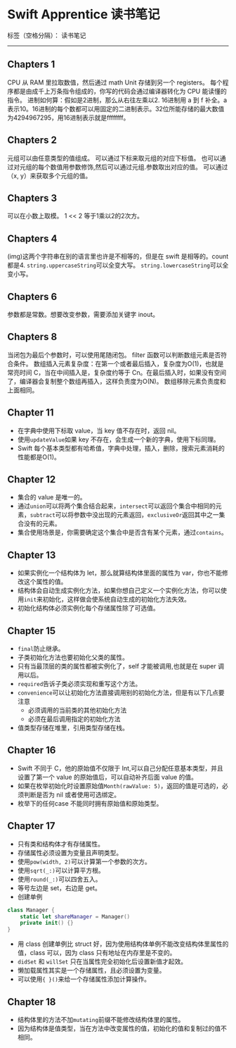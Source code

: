 ﻿# Swift Apprentice 读书笔记

标签（空格分隔）： 读书笔记

---


## Chapters 1
CPU 从 RAM 里拉取数值，然后通过 math Unit 存储到另一个 registers。
每个程序都是由成千上万条指令组成的，你写的代码会通过编译器转化为 CPU 能读懂的指令。
进制如何算：假如是2进制，那么从右往左乘以2.
16进制用 a 到 f 补全。a 表示10。16进制的每个数都可以用固定的二进制表示。32位所能存储的最大数值为4294967295，用16进制表示就是ffffffff。
## Chapters 2
元组可以由任意类型的值组成。
可以通过下标来取元组的对应下标值。
也可以通过对元组的每个数值用参数修饰,然后可以通过元组.参数取出对应的值。
可以通过（x, y）来获取多个元组的值。
## Chapters 3
可以在小数上取模。
1 << 2 等于1乘以2的2次方。
## Chapters 4
(img)这两个字符串在别的语言里也许是不相等的，但是在 swift 是相等的。count 都是4.
`string.uppercaseString`可以全变大写。
`string.lowercaseString`可以全变小写。
## Chapters 6
参数都是常数。想要改变参数，需要添加关键字 inout。
## Chapters 8
当闭包为最后个参数时，可以使用尾随闭包。
filter 函数可以判断数组元素是否符合条件。
数组插入元素复杂度：在第一个或者最后插入，复杂度为O(1)，也就是常亮时间 C，当在中间插入是，复杂度约等于 Cn。在最后插入时，如果没有空间了，编译器会复制整个数组再插入，这样负责度为O(N)。
数组移除元素负责度和上面相同。
## Chapter 11
- 在字典中使用下标取 value，当 key 值不存在时，返回 nil。
- 使用`updateValue`如果 key 不存在，会生成一个新的字典，使用下标同理。
- Swift 每个基本类型都有哈希值，字典中处理，插入，删除，搜索元素消耗的性能都是O(1)。
## Chapter 12
- 集合的 value 是唯一的。
- 通过`union`可以将两个集合结合起来，`intersect`可以返回个集合中相同的元素，`subtract`可以将参数中没出现的元素返回，`exclusiveOr`返回其中之一集合没有的元素。
- 集合使用场景是，你需要确定这个集合中是否含有某个元素，通过`contains`。
## Chapter 13
- 如果实例化一个结构体为 let，那么就算结构体里面的属性为 var，你也不能修改这个属性的值。
- 结构体会自动生成实例化方法，如果你想自己定义一个实例化方法，你可以使用`init`来初始化，这样做会使系统自动生成的初始化方法失效。
- 初始化结构体必须实例化每个存储属性除了可选值。
## Chapter 15
- `final`防止继承。
- 子类初始化方法也要初始化父类的属性。
- 只有当最顶层的类的属性都被实例化了，self 才能被调用,也就是在 super 调用以后。
- `required`告诉子类必须实现和重写这个方法。
- `convenience`可以让初始化方法直接调用别的初始化方法，但是有以下几点要注意
    - 必须调用的当前类的其他初始化方法
    - 必须在最后调用指定的初始化方法
- 值类型存储在堆里，引用类型存储在栈。
## Chapter 16
- Swift 不同于 C，他的原始值不仅限于 Int,可以自己分配任意基本类型，并且设置了第一个 value 的原始值后，可以自动补齐后面 value 的值。
- 如果在枚举初始化时设置原始值`Month(rawValue: 5)`，返回的值是可选的，必须判断是否为 nil 或者使用可选绑定。
- 枚举下的任何case 不能同时拥有原始值和原始类型。
## Chapter 17
- 只有类和结构体才有存储属性。
- 存储属性必须设置为变量且声明类型。
- 使用`pow(width, 2)`可以计算第一个参数的次方。
- 使用`sqrt(_:)`可以计算平方根。
- 使用`round(_:)`可以四舍五入。
- 等号左边是 set，右边是 get。
- 创建单例
```swift
class Manager {
    static let shareManager = Manager()
    private init() {}
}
```
- 用 class 创建单例比 struct 好，因为使用结构体单例不能改变结构体里属性的值，class 可以，因为 class 只有地址在内存里是不变的。
- `didSet` 和 `willSet` 只在当属性完全初始化后设置新值才起效。
- 懒加载属性其实是一个存储属性，且必须设置为变量。
- 可以使用`{ }()`来给一个存储属性添加计算操作。
## Chapter 18
- 结构体里的方法不加`mutating`前缀不能修改结构体里的属性。
- 因为结构体是值类型，当在方法中改变属性的值，初始化的值和复制过的值不相同。


